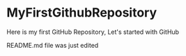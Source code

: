 # MyFirstGithubRepository
Here is my first GitHub Repository, Let's started with GitHub


README.md file was just edited
